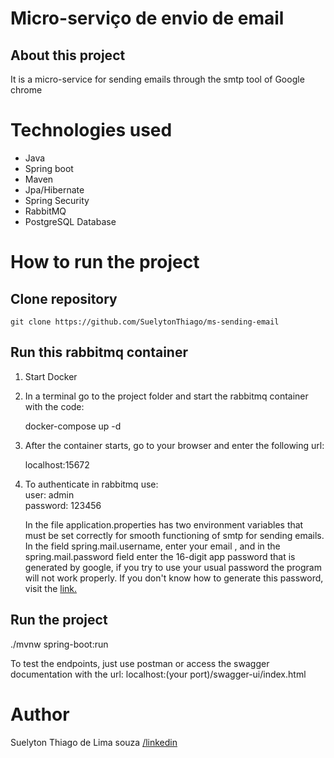 <h1>Micro-serviço de envio de email</h1>

<h2>About this project</h2>

<p>It is a micro-service for sending emails through the smtp tool of Google chrome</p>

<h1>Technologies used</h1>
<ul>
<li>Java</li>
<li>Spring boot</li>
<li>Maven</li>
<li>Jpa/Hibernate</li>
<li>Spring Security</li>
<li>RabbitMQ</li>
<li>PostgreSQL Database</li>
</ul>

<h1>How to run the project</h1>

<h2>Clone repository</h2>
<p><code>git clone https://github.com/SuelytonThiago/ms-sending-email</code></p>

<h2>Run this rabbitmq container</h2>
<ol>
 <li><p>Start Docker</p></li>

 <li><p>In a terminal go to the project folder and start the rabbitmq container with the code: 

docker-compose up -d</p></li>

 <li><p>After the container starts,
go to your browser and enter the following url: 

localhost:15672</li></p>

 <li><p>To authenticate in rabbitmq use: <br> user: admin <br> password: 123456</p></li>

<p>In the file
application.properties has two environment variables that must be set correctly for smooth functioning of smtp for sending emails.
In the field
spring.mail.username, enter your email , and in the spring.mail.password field enter the 16-digit app password that is generated by google, if you try to use your usual password the program will not work properly.
If you don't know how to generate this password, visit the <a href="https://support.google.com/accounts/answer/185833">link.</a></p>

</ol>
<h2>Run the project</h2>
<p>./mvnw spring-boot:run</p>

<p>To test the endpoints, just use postman or access the swagger documentation with the url: localhost:(your port)/swagger-ui/index.html</p>

<h1>Author</h1>
<p>Suelyton Thiago de Lima souza <a href="https://www.linkedin.com/in/suelyton-souza-0baaa127a/">/linkedin</a></p>



